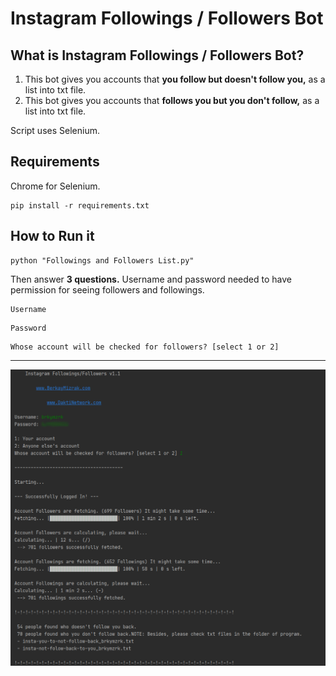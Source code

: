 # Instagram Followings / Followers Bot

## What is Instagram Followings / Followers Bot?

1. This bot gives you accounts that **you follow but doesn't follow you,** as a list into txt file.
2. This bot gives you accounts that **follows you but you don't follow,** as a list into txt file.

Script uses Selenium.

## Requirements

Chrome for Selenium.
```
pip install -r requirements.txt
```

## How to Run it

```
python "Followings and Followers List.py"
```

Then answer **3 questions.** Username and password needed to have permission for seeing followers and followings.

```
Username
```

```
Password
```

```
Whose account will be checked for followers? [select 1 or 2]
```

<hr>

![Proxy Scraper Screenshot](https://github.com/berkaymizrak/Instagram-Followings-Followers-Bot/blob/master/Functions/instagram_screen-3.png?raw=true)
